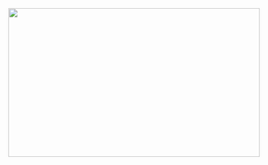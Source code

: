 <a href="https://www.gitanimals.org/en_US?utm_medium=image&utm_source=thobiasvicente&utm_content=farm">
<img
  src="https://render.gitanimals.org/farms/thobiasvicente"
  width="100%"
  height="300"
/>
</a>
